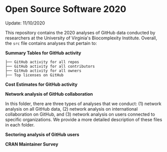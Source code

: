 # Open Source Software 2020 

Update: 11/10/2020

This repository contains the 2020 analyses of GitHub data conducted by researchers at the University of Virginia's Biocomplexity Institute. Overall, the `src` file contains analyses that pertain to: 

**Summary Tables for GitHub activity**

    ├── GitHub activity for all repos 
    ├── GitHub activity for all contributors
    ├── GitHub activity for all owners
    ├── Top licenses on GitHub 

**Cost Estimates for GitHub activity**

**Network analysis of GitHub collaboration**

In this folder, there are three types of analyses that we conduct: (1) network analysis on all GitHub data, (2) network analysis on international collaboration on GitHub, and (3) network analysis on users connected to specific organizations. We provide a more detailed description of these files in each folder. 

**Sectoring analysis of GitHub users**

**CRAN Maintainer Survey** 
